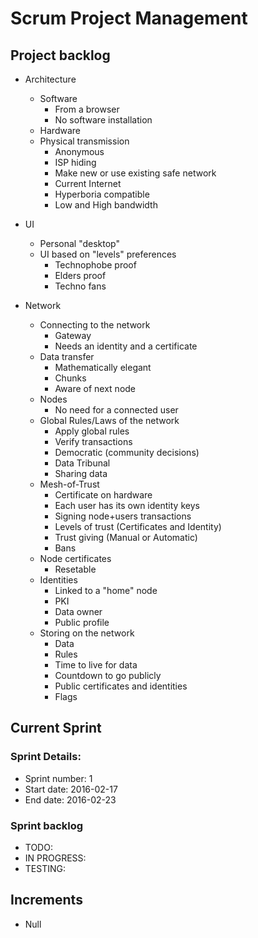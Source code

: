 # Scrum Project Management

## Project backlog
  - Architecture
    - Software
      - From a browser
      - No software installation
    - Hardware
    - Physical transmission
      - Anonymous
      - ISP hiding
      - Make new or use existing safe network
      - Current Internet
      - Hyperboria compatible
      - Low and High bandwidth

  - UI
    - Personal "desktop"
    - UI based on "levels" preferences
      - Technophobe proof
      - Elders proof
      - Techno fans

  - Network
    - Connecting to the network
      - Gateway
      - Needs an identity and a certificate
    - Data transfer
      - Mathematically elegant
      - Chunks
      - Aware of next node
    - Nodes
      - No need for a connected user
    - Global Rules/Laws of the network
      - Apply global rules
      - Verify transactions
      - Democratic (community decisions)
      - Data Tribunal
      - Sharing data
    - Mesh-of-Trust
      - Certificate on hardware
      - Each user has its own identity keys
      - Signing node+users transactions
      - Levels of trust (Certificates and Identity)
      - Trust giving (Manual or Automatic)
      - Bans
    - Node certificates
      - Resetable
    - Identities
      - Linked to a "home" node
      - PKI
      - Data owner
      - Public profile
    - Storing on the network
      - Data
      - Rules
      - Time to live for data
      - Countdown to go publicly
      - Public certificates and identities
      - Flags

## Current Sprint
### Sprint Details:
  - Sprint number: 1
  - Start date: 2016-02-17
  - End date: 2016-02-23

### Sprint backlog
  - TODO:
  - IN PROGRESS:
  - TESTING:

## Increments
  - Null
